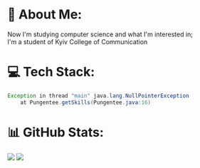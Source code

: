 # 💫 About Me:
Now I'm studying computer science and what I'm interested in; <br>I'm a student of Kyiv College of Communication


# 💻 Tech Stack:
```java
Exception in thread "main" java.lang.NullPointerException
    at Pungentee.getSkills(Pungentee.java:16)
```


# 📊 GitHub Stats:
![](https://github-readme-stats.vercel.app/api/top-langs/?username=pungentee&theme=dark&hide_border=true&include_all_commits=false&count_private=false&layout=compact)
![](https://github-readme-stats.vercel.app/api?username=pungentee&theme=dark&hide_border=true&include_all_commits=false&count_private=false)
